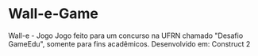 # Wall-e-Game
Wall-e - Jogo Jogo feito para um concurso na UFRN chamado "Desafio GameEdu", somente para fins acadêmicos. Desenvolvido em: Construct 2
